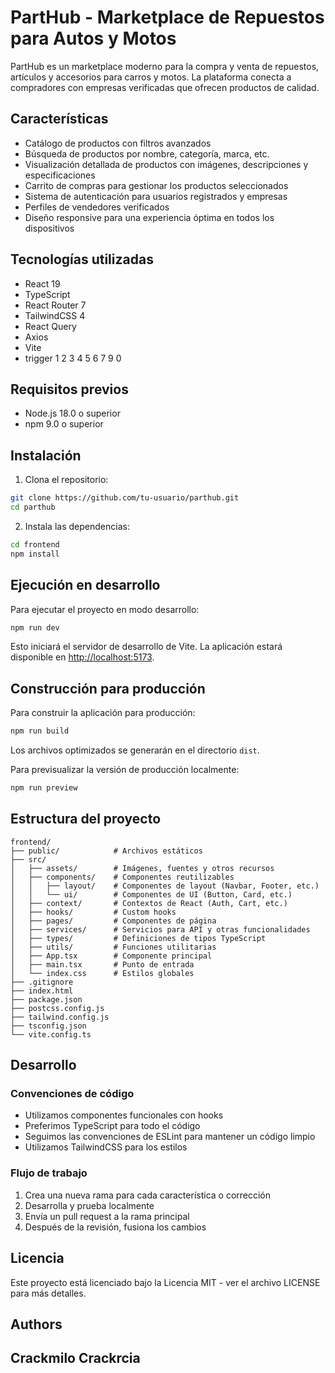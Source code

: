 # PartHub - Marketplace de Repuestos para Autos y Motos

PartHub es un marketplace moderno para la compra y venta de repuestos, artículos y accesorios para carros y motos. La plataforma conecta a compradores con empresas verificadas que ofrecen productos de calidad.

## Características

- Catálogo de productos con filtros avanzados
- Búsqueda de productos por nombre, categoría, marca, etc.
- Visualización detallada de productos con imágenes, descripciones y especificaciones
- Carrito de compras para gestionar los productos seleccionados
- Sistema de autenticación para usuarios registrados y empresas
- Perfiles de vendedores verificados
- Diseño responsive para una experiencia óptima en todos los dispositivos

## Tecnologías utilizadas

- React 19
- TypeScript
- React Router 7
- TailwindCSS 4
- React Query
- Axios
- Vite
- trigger 1 2 3 4 5 6 7 9 0

## Requisitos previos

- Node.js 18.0 o superior
- npm 9.0 o superior

## Instalación

1. Clona el repositorio:
```bash
git clone https://github.com/tu-usuario/parthub.git
cd parthub
```

2. Instala las dependencias:
```bash
cd frontend
npm install
```

## Ejecución en desarrollo

Para ejecutar el proyecto en modo desarrollo:

```bash
npm run dev
```

Esto iniciará el servidor de desarrollo de Vite. La aplicación estará disponible en [http://localhost:5173](http://localhost:5173).

## Construcción para producción

Para construir la aplicación para producción:

```bash
npm run build
```

Los archivos optimizados se generarán en el directorio `dist`.

Para previsualizar la versión de producción localmente:

```bash
npm run preview
```

## Estructura del proyecto

```
frontend/
├── public/            # Archivos estáticos
├── src/
│   ├── assets/        # Imágenes, fuentes y otros recursos
│   ├── components/    # Componentes reutilizables
│   │   ├── layout/    # Componentes de layout (Navbar, Footer, etc.)
│   │   └── ui/        # Componentes de UI (Button, Card, etc.)
│   ├── context/       # Contextos de React (Auth, Cart, etc.)
│   ├── hooks/         # Custom hooks
│   ├── pages/         # Componentes de página
│   ├── services/      # Servicios para API y otras funcionalidades
│   ├── types/         # Definiciones de tipos TypeScript
│   ├── utils/         # Funciones utilitarias
│   ├── App.tsx        # Componente principal
│   ├── main.tsx       # Punto de entrada
│   └── index.css      # Estilos globales
├── .gitignore
├── index.html
├── package.json
├── postcss.config.js
├── tailwind.config.js
├── tsconfig.json
└── vite.config.ts
```

## Desarrollo

### Convenciones de código

- Utilizamos componentes funcionales con hooks
- Preferimos TypeScript para todo el código
- Seguimos las convenciones de ESLint para mantener un código limpio
- Utilizamos TailwindCSS para los estilos

### Flujo de trabajo

1. Crea una nueva rama para cada característica o corrección
2. Desarrolla y prueba localmente
3. Envía un pull request a la rama principal
4. Después de la revisión, fusiona los cambios

## Licencia

Este proyecto está licenciado bajo la Licencia MIT - ver el archivo LICENSE para más detalles.

## Authors
Crackmilo
Crackrcia
--
